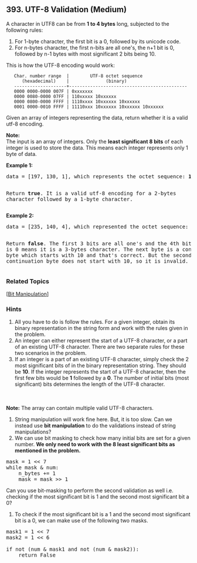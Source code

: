 <!--|This file generated by command(leetcode description); DO NOT EDIT.    |-->
<!--+----------------------------------------------------------------------+-->
<!--|@author    Openset <openset.wang@gmail.com>                           |-->
<!--|@link      https://github.com/openset                                 |-->
<!--|@home      https://github.com/openset/leetcode                        |-->
<!--+----------------------------------------------------------------------+-->

## 393. UTF-8 Validation (Medium)

<p>A character in UTF8 can be from <b>1 to 4 bytes</b> long, subjected to the following rules:</p>
<ol>
<li>For 1-byte character, the first bit is a 0, followed by its unicode code.</li>
<li>For n-bytes character, the first n-bits are all one's, the n+1 bit is 0, followed by n-1 bytes with most significant 2 bits being 10.</li>
</ol>
<p>This is how the UTF-8 encoding would work:</p>

<pre><code>   Char. number range  |        UTF-8 octet sequence
      (hexadecimal)    |              (binary)
   --------------------+---------------------------------------------
   0000 0000-0000 007F | 0xxxxxxx
   0000 0080-0000 07FF | 110xxxxx 10xxxxxx
   0000 0800-0000 FFFF | 1110xxxx 10xxxxxx 10xxxxxx
   0001 0000-0010 FFFF | 11110xxx 10xxxxxx 10xxxxxx 10xxxxxx
</code></pre>
<p>
Given an array of integers representing the data, return whether it is a valid utf-8 encoding.
</p>
<p>
<b>Note:</b><br />
The input is an array of integers. Only the <b>least significant 8 bits</b> of each integer is used to store the data. This means each integer represents only 1 byte of data.
</p>

<p>
<b>Example 1:</b>
<pre>
data = [197, 130, 1], which represents the octet sequence: <b>11000101 10000010 00000001</b>.

Return <b>true</b>.
It is a valid utf-8 encoding for a 2-bytes character followed by a 1-byte character.
</pre>
</p>

<p>
<b>Example 2:</b>
<pre>
data = [235, 140, 4], which represented the octet sequence: <b>11101011 10001100 00000100</b>.

Return <b>false</b>.
The first 3 bits are all one's and the 4th bit is 0 means it is a 3-bytes character.
The next byte is a continuation byte which starts with 10 and that's correct.
But the second continuation byte does not start with 10, so it is invalid.
</pre>
</p>

### Related Topics
[[Bit Manipulation](https://github.com/openset/leetcode/tree/master/tag/bit-manipulation/README.md)] 
### Hints
  1. All you have to do is follow the rules. For a given integer, obtain its binary representation in the string form and work with the rules given in the problem.
  1. An integer can either represent the start of a UTF-8 character, or a part of an existing UTF-8 character. There are two separate rules for these two scenarios in the problem.
  1. If an integer is a part of an existing UTF-8 character, simply check the 2 most significant bits of in the binary representation string. They should be <b>10</b>. If the integer represents the start of a UTF-8 character, then the first few bits would be <b>1</b> followed by a <b>0</b>. The number of initial bits (most significant) bits determines the length of the UTF-8 character. 

<br><br>
<b>Note:</b> The array can contain multiple valid UTF-8 characters.
  1. String manipulation will work fine here. But, it is too slow. Can we instead use <b>bit manipulation</b> to do the validations instead of string manipulations?
  1. We can use bit masking to check how many initial bits are set for a given number. <b>We only need to work with the 8 least significant bits as mentioned in the problem.</b>

<pre>
mask = 1 << 7
while mask & num:
    n_bytes += 1
    mask = mask >> 1
</pre>

Can you use bit-masking to perform the second validation as well i.e. checking if the most significant bit is 1 and the second most significant bit a 0?
  1. To check if the most significant bit is a 1 and the second most significant bit is a 0, we can make use of the following two masks.

<pre>
mask1 = 1 << 7
mask2 = 1 << 6

if not (num & mask1 and not (num & mask2)):
    return False
</pre>
